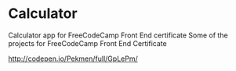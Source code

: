 # Calculator

Calculator app for FreeCodeCamp Front End certificate
Some of the projects for FreeCodeCamp Front End Certificate

http://codepen.io/Pekmen/full/GpLePm/
